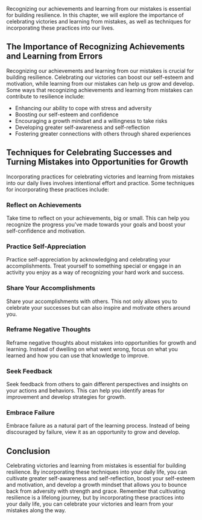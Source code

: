 
Recognizing our achievements and learning from our mistakes is essential for building resilience. In this chapter, we will explore the importance of celebrating victories and learning from mistakes, as well as techniques for incorporating these practices into our lives.

The Importance of Recognizing Achievements and Learning from Errors
-------------------------------------------------------------------

Recognizing our achievements and learning from our mistakes is crucial for building resilience. Celebrating our victories can boost our self-esteem and motivation, while learning from our mistakes can help us grow and develop. Some ways that recognizing achievements and learning from mistakes can contribute to resilience include:

* Enhancing our ability to cope with stress and adversity
* Boosting our self-esteem and confidence
* Encouraging a growth mindset and a willingness to take risks
* Developing greater self-awareness and self-reflection
* Fostering greater connections with others through shared experiences

Techniques for Celebrating Successes and Turning Mistakes into Opportunities for Growth
---------------------------------------------------------------------------------------

Incorporating practices for celebrating victories and learning from mistakes into our daily lives involves intentional effort and practice. Some techniques for incorporating these practices include:

### Reflect on Achievements

Take time to reflect on your achievements, big or small. This can help you recognize the progress you've made towards your goals and boost your self-confidence and motivation.

### Practice Self-Appreciation

Practice self-appreciation by acknowledging and celebrating your accomplishments. Treat yourself to something special or engage in an activity you enjoy as a way of recognizing your hard work and success.

### Share Your Accomplishments

Share your accomplishments with others. This not only allows you to celebrate your successes but can also inspire and motivate others around you.

### Reframe Negative Thoughts

Reframe negative thoughts about mistakes into opportunities for growth and learning. Instead of dwelling on what went wrong, focus on what you learned and how you can use that knowledge to improve.

### Seek Feedback

Seek feedback from others to gain different perspectives and insights on your actions and behaviors. This can help you identify areas for improvement and develop strategies for growth.

### Embrace Failure

Embrace failure as a natural part of the learning process. Instead of being discouraged by failure, view it as an opportunity to grow and develop.

Conclusion
----------

Celebrating victories and learning from mistakes is essential for building resilience. By incorporating these techniques into your daily life, you can cultivate greater self-awareness and self-reflection, boost your self-esteem and motivation, and develop a growth mindset that allows you to bounce back from adversity with strength and grace. Remember that cultivating resilience is a lifelong journey, but by incorporating these practices into your daily life, you can celebrate your victories and learn from your mistakes along the way.
